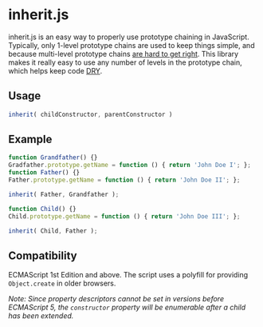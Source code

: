 inherit.js
==========

inherit.js is an easy way to properly use prototype chaining in JavaScript. Typically, only 1-level prototype chains are used to keep things simple, and because multi-level prototype chains [are hard to get right](http://google-styleguide.googlecode.com/svn/trunk/javascriptguide.xml?showone=Multi-level_prototype_hierarchies#Multi-level_prototype_hierarchies). This library makes it really easy to use any number of levels in the prototype chain, which helps keep code [DRY](http://en.wikipedia.org/wiki/Don%27t_repeat_yourself).

## Usage

```javascript
inherit( childConstructor, parentConstructor )
```

## Example

```javascript
function Grandfather() {}
Gradfather.prototype.getName = function () { return 'John Doe I'; };
function Father() {}
Father.prototype.getName = function () { return 'John Doe II'; };

inherit( Father, Grandfather );

function Child() {}
Child.prototype.getName = function () { return 'John Doe III'; };

inherit( Child, Father );
```

## Compatibility

ECMAScript 1st Edition and above. The script uses a polyfill for providing `Object.create` in older browsers.

*Note: Since property descriptors cannot be set in versions before ECMAScript 5, the `constructor` property will be enumerable after a child has been extended.*
